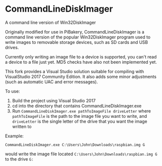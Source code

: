 # CommandLineDiskImager
A command line version of Win32DiskImager

Originally modified for use in PiBakery, CommandLineDiskImager is a command line version of the 
popular Win32DiskImager program used to write images to removable storage devices, such as SD cards
and USB drives.

Currently only writing an image file to a device is supported, you can't read a device to a file 
just yet. MD5 checks have also not been implemented yet.

This fork provides a Visual Studio solution suitable for compiling with VisualStudio 2017 Community 
Edition. It also adds some minor adjustments (such as automatic UAC and error messages).

To use:

1. Build the project using Visual Studio 2017
2. cd into the directory that contains CommandLineDiskImager.exe
3. Run `CommandLineDiskImager.exe pathToImageFile driveLetter` where `pathToImageFile` is the path to the image file you want to write, and `driveLetter` is the single letter of the drive that you want the image written to

Example:

`CommandLineDiskImager.exe C:\Users\John\Downloads\raspbian.img G`

would write the image file located `C:\Users\John\Downloads\raspbian.img G` to the drive `G:`

